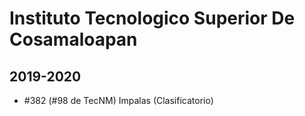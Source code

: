 # Instituto Tecnologico Superior De Cosamaloapan

## 2019-2020

- #382 (#98 de TecNM) Impalas (Clasificatorio)



